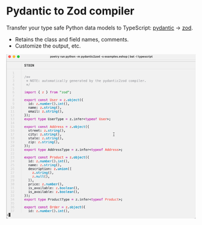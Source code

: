 # Pydantic to Zod compiler

Transfer your type safe Python data models to TypeScript:
[pydantic](pydantic-docs.helpmanual.io/) -> [zod](zod.dev/).

* Retains the class and field names, comments.
* Customize the output, etc.

![example](example.gif)
